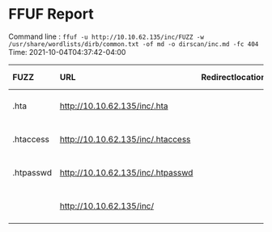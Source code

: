 # FFUF Report

  Command line : `ffuf -u http://10.10.62.135/inc/FUZZ -w /usr/share/wordlists/dirb/common.txt -of md -o dirscan/inc.md -fc 404`
  Time: 2021-10-04T04:37:42-04:00

  | FUZZ | URL | Redirectlocation | Position | Status Code | Content Length | Content Words | Content Lines | Content Type | ResultFile |
  | :- | :-- | :--------------- | :---- | :------- | :---------- | :------------- | :------------ | :--------- | :----------- |
  | .hta | http://10.10.62.135/inc/.hta |  | 11 | 403 | 277 | 20 | 10 | text/html; charset=iso-8859-1 |  |
  | .htaccess | http://10.10.62.135/inc/.htaccess |  | 12 | 403 | 277 | 20 | 10 | text/html; charset=iso-8859-1 |  |
  | .htpasswd | http://10.10.62.135/inc/.htpasswd |  | 13 | 403 | 277 | 20 | 10 | text/html; charset=iso-8859-1 |  |
  |  | http://10.10.62.135/inc/ |  | 1 | 403 | 277 | 20 | 10 | text/html; charset=iso-8859-1 |  |
  